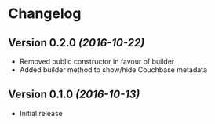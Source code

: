 # Changelog

## Version 0.2.0 *(2016-10-22)* 

* Removed public constructor in favour of builder
* Added builder method to show/hide Couchbase metadata

## Version 0.1.0 *(2016-10-13)* 

* Initial release

